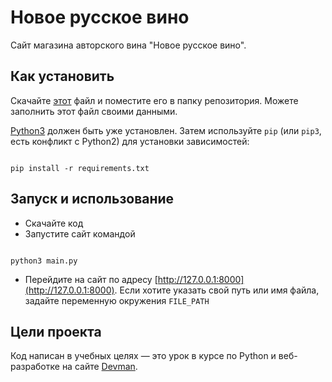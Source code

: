# Новое русское вино

Сайт магазина авторского вина "Новое русское вино".

## Как установить

Скачайте [этот](https://dvmn.org/filer/canonical/1610450335/764/) файл и поместите его в папку репозитория.
Можете заполнить этот файл своими данными.

[Python3](https://www.python.org/downloads/) должен быть уже установлен.
Затем используйте `pip` (или `pip3`, есть конфликт с Python2) для установки зависимостей:
```

pip install -r requirements.txt
```

## Запуск и использование

- Скачайте код
- Запустите сайт командой
```

python3 main.py
```
- Перейдите на сайт по адресу [http://127.0.0.1:8000](http://127.0.0.1:8000).
Если хотите указать свой путь или имя файла, задайте переменную окружения `FILE_PATH`

## Цели проекта

Код написан в учебных целях — это урок в курсе по Python и веб-разработке на сайте [Devman](https://dvmn.org).
